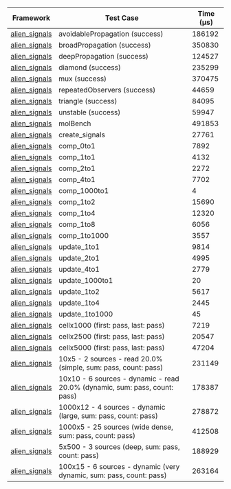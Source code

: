 | Framework | Test Case | Time (μs) |
| --- | --- | --- |
| [alien_signals](https://github.com/medz/alien-signals-dart) | avoidablePropagation (success) | 186192 |
| [alien_signals](https://github.com/medz/alien-signals-dart) | broadPropagation (success) | 350830 |
| [alien_signals](https://github.com/medz/alien-signals-dart) | deepPropagation (success) | 124527 |
| [alien_signals](https://github.com/medz/alien-signals-dart) | diamond (success) | 235299 |
| [alien_signals](https://github.com/medz/alien-signals-dart) | mux (success) | 370475 |
| [alien_signals](https://github.com/medz/alien-signals-dart) | repeatedObservers (success) | 44659 |
| [alien_signals](https://github.com/medz/alien-signals-dart) | triangle (success) | 84095 |
| [alien_signals](https://github.com/medz/alien-signals-dart) | unstable (success) | 59947 |
| [alien_signals](https://github.com/medz/alien-signals-dart) | molBench | 491853 |
| [alien_signals](https://github.com/medz/alien-signals-dart) | create_signals | 27761 |
| [alien_signals](https://github.com/medz/alien-signals-dart) | comp_0to1 | 7892 |
| [alien_signals](https://github.com/medz/alien-signals-dart) | comp_1to1 | 4132 |
| [alien_signals](https://github.com/medz/alien-signals-dart) | comp_2to1 | 2272 |
| [alien_signals](https://github.com/medz/alien-signals-dart) | comp_4to1 | 7702 |
| [alien_signals](https://github.com/medz/alien-signals-dart) | comp_1000to1 | 4 |
| [alien_signals](https://github.com/medz/alien-signals-dart) | comp_1to2 | 15690 |
| [alien_signals](https://github.com/medz/alien-signals-dart) | comp_1to4 | 12320 |
| [alien_signals](https://github.com/medz/alien-signals-dart) | comp_1to8 | 6056 |
| [alien_signals](https://github.com/medz/alien-signals-dart) | comp_1to1000 | 3557 |
| [alien_signals](https://github.com/medz/alien-signals-dart) | update_1to1 | 9814 |
| [alien_signals](https://github.com/medz/alien-signals-dart) | update_2to1 | 4995 |
| [alien_signals](https://github.com/medz/alien-signals-dart) | update_4to1 | 2779 |
| [alien_signals](https://github.com/medz/alien-signals-dart) | update_1000to1 | 20 |
| [alien_signals](https://github.com/medz/alien-signals-dart) | update_1to2 | 5617 |
| [alien_signals](https://github.com/medz/alien-signals-dart) | update_1to4 | 2445 |
| [alien_signals](https://github.com/medz/alien-signals-dart) | update_1to1000 | 45 |
| [alien_signals](https://github.com/medz/alien-signals-dart) | cellx1000 (first: pass, last: pass) | 7219 |
| [alien_signals](https://github.com/medz/alien-signals-dart) | cellx2500 (first: pass, last: pass) | 20547 |
| [alien_signals](https://github.com/medz/alien-signals-dart) | cellx5000 (first: pass, last: pass) | 47204 |
| [alien_signals](https://github.com/medz/alien-signals-dart) | 10x5 - 2 sources - read 20.0% (simple, sum: pass, count: pass) | 231149 |
| [alien_signals](https://github.com/medz/alien-signals-dart) | 10x10 - 6 sources - dynamic - read 20.0% (dynamic, sum: pass, count: pass) | 178387 |
| [alien_signals](https://github.com/medz/alien-signals-dart) | 1000x12 - 4 sources - dynamic (large, sum: pass, count: pass) | 278872 |
| [alien_signals](https://github.com/medz/alien-signals-dart) | 1000x5 - 25 sources (wide dense, sum: pass, count: pass) | 412508 |
| [alien_signals](https://github.com/medz/alien-signals-dart) | 5x500 - 3 sources (deep, sum: pass, count: pass) | 188929 |
| [alien_signals](https://github.com/medz/alien-signals-dart) | 100x15 - 6 sources - dynamic (very dynamic, sum: pass, count: pass) | 263164 |
